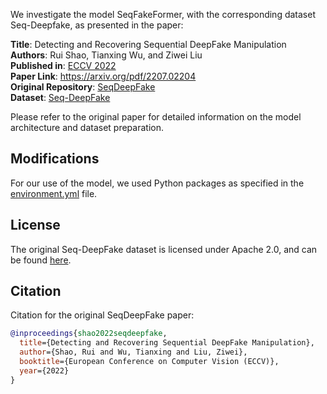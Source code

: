 We investigate the model SeqFakeFormer, with the corresponding dataset Seq-Deepfake, as presented in the paper:

**Title**: Detecting and Recovering Sequential DeepFake Manipulation <br>
**Authors**: Rui Shao, Tianxing Wu, and Ziwei Liu <br>
**Published in**: [ECCV 2022](https://eccv2022.ecva.net/) <br>
**Paper Link**: https://arxiv.org/pdf/2207.02204 <br>
**Original Repository**: [SeqDeepFake](https://github.com/rshaojimmy/SeqDeepFake/) <br>
**Dataset**: [Seq-DeepFake](https://huggingface.co/datasets/rshaojimmy/Seq-DeepFake) <br>

Please refer to the original paper for detailed information on the model architecture and dataset preparation.

## Modifications
For our use of the model, we used Python packages as specified in the [environment.yml](environment.yml) file.

## License
The original Seq-DeepFake dataset is licensed under Apache 2.0, and can be found [here](https://huggingface.co/datasets/choosealicense/licenses/blob/main/markdown/apache-2.0.md).

## Citation
Citation for the original SeqDeepFake paper:

```bibtex
@inproceedings{shao2022seqdeepfake,
  title={Detecting and Recovering Sequential DeepFake Manipulation},
  author={Shao, Rui and Wu, Tianxing and Liu, Ziwei},
  booktitle={European Conference on Computer Vision (ECCV)},
  year={2022}
}
```
